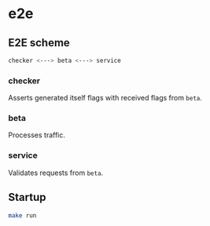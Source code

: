 # e2e

## E2E scheme

```sh
checker <---> beta <---> service
```

### checker

Asserts generated itself flags with received flags from `beta`.

### beta

Processes traffic.

### service

Validates requests from `beta`.

## Startup

```sh
make run
```
